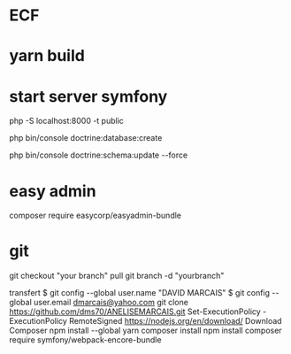 # ECF

# yarn build

# start server symfony

php -S localhost:8000 -t public

php bin/console doctrine:database:create

php bin/console doctrine:schema:update --force

# easy admin
composer require easycorp/easyadmin-bundle

# git
git checkout "your branch"
pull
git branch -d "yourbranch"

transfert
$ git config --global user.name "DAVID MARCAIS"
$ git config --global user.email dmarcais@yahoo.com
git clone https://github.com/dms70/ANELISEMARCAIS.git
Set-ExecutionPolicy -ExecutionPolicy RemoteSigned
https://nodejs.org/en/download/
Download Composer 
npm install --global yarn
composer install
npm install
composer require symfony/webpack-encore-bundle

